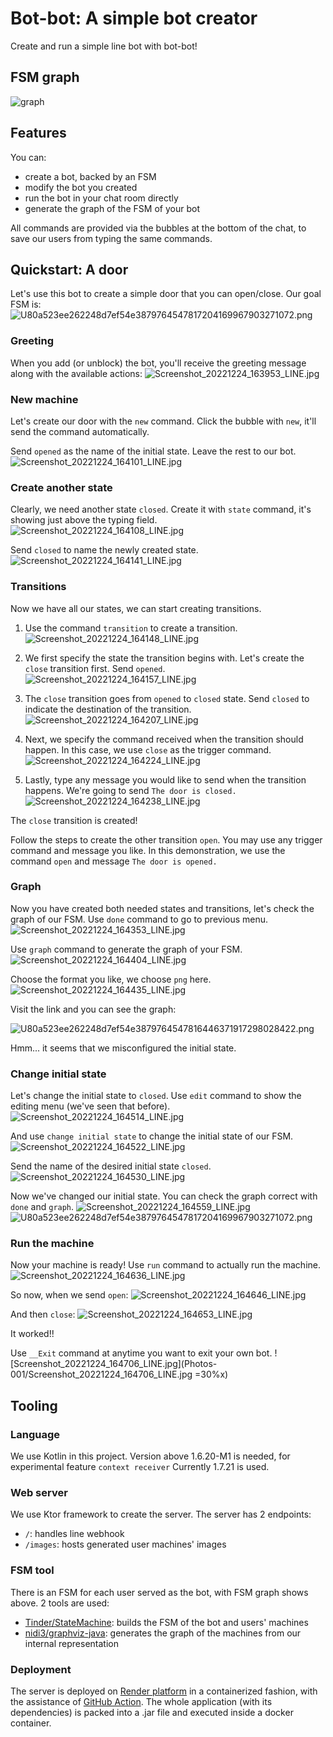 # Bot-bot: A simple bot creator
Create and run a simple line bot with bot-bot!

## FSM graph
![graph](graph.svg)

## Features
You can:
- create a bot, backed by an FSM
- modify the bot you created
- run the bot in your chat room directly
- generate the graph of the FSM of your bot

All commands are provided via the bubbles at the bottom of the chat, to save our users from typing the same commands.

## Quickstart: A door
Let's use this bot to create a simple door that you can open/close.
Our goal FSM is:
![U80a523ee262248d7ef54e3879764547817204169967903271072.png](Photos-001/U80a523ee262248d7ef54e3879764547817204169967903271072.png)

### Greeting
When you add (or unblock) the bot, you'll receive the greeting message along with the available actions: 
![Screenshot_20221224_163953_LINE.jpg](Photos-001/Screenshot_20221224_163953_LINE.jpg)

### New machine
Let's create our door with the `new` command. Click the bubble with `new`, it'll send the command automatically.

Send `opened` as the name of the initial state. Leave the rest to our bot. 
![Screenshot_20221224_164101_LINE.jpg](Photos-001/Screenshot_20221224_164101_LINE.jpg)

### Create another state
Clearly, we need another state `closed`. Create it with `state` command, it's showing just above the typing field.
![Screenshot_20221224_164108_LINE.jpg](Photos-001/Screenshot_20221224_164108_LINE.jpg)

Send `closed` to name the newly created state.
![Screenshot_20221224_164141_LINE.jpg](Photos-001/Screenshot_20221224_164141_LINE.jpg)

### Transitions
Now we have all our states, we can start creating transitions.

1. Use the command `transition` to create a transition.
![Screenshot_20221224_164148_LINE.jpg](Photos-001/Screenshot_20221224_164148_LINE.jpg)

2. We first specify the state the transition begins with. Let's create the `close` transition first. Send `opened`.
![Screenshot_20221224_164157_LINE.jpg](Photos-001/Screenshot_20221224_164157_LINE.jpg)

3. The `close` transition goes from `opened` to `closed` state. Send `closed` to indicate the destination of the transition.
![Screenshot_20221224_164207_LINE.jpg](Photos-001/Screenshot_20221224_164207_LINE.jpg)

4. Next, we specify the command received when the transition should happen. In this case, we use `close` as the trigger command.
![Screenshot_20221224_164224_LINE.jpg](Photos-001/Screenshot_20221224_164224_LINE.jpg)

5. Lastly, type any message you would like to send when the transition happens. We're going to send `The door is closed.`
![Screenshot_20221224_164238_LINE.jpg](Photos-001/Screenshot_20221224_164238_LINE.jpg)

The `close` transition is created!

Follow the steps to create the other transition `open`.
You may use any trigger command and message you like. In this demonstration, we use the command `open` and message `The door is opened.`

### Graph
Now you have created both needed states and transitions, let's check the graph of our FSM.
Use `done` command to go to previous menu.
![Screenshot_20221224_164353_LINE.jpg](Photos-001/Screenshot_20221224_164353_LINE.jpg)

Use `graph` command to generate the graph of your FSM.
![Screenshot_20221224_164404_LINE.jpg](Photos-001/Screenshot_20221224_164404_LINE.jpg)

Choose the format you like, we choose `png` here.
![Screenshot_20221224_164435_LINE.jpg](Photos-001/Screenshot_20221224_164435_LINE.jpg)

Visit the link and you can see the graph:

![U80a523ee262248d7ef54e3879764547816446371917298028422.png](Photos-001%2FU80a523ee262248d7ef54e3879764547816446371917298028422.png)

Hmm... it seems that we misconfigured the initial state.

### Change initial state
Let's change the initial state to `closed`.
Use `edit` command to show the editing menu (we've seen that before).
![Screenshot_20221224_164514_LINE.jpg](Photos-001/Screenshot_20221224_164514_LINE.jpg)

And use `change initial state` to change the initial state of our FSM.
![Screenshot_20221224_164522_LINE.jpg](Photos-001/Screenshot_20221224_164522_LINE.jpg)

Send the name of the desired initial state `closed`.
![Screenshot_20221224_164530_LINE.jpg](Photos-001%2FScreenshot_20221224_164530_LINE.jpg)

Now we've changed our initial state. You can check the graph correct with `done` and `graph`.
![Screenshot_20221224_164559_LINE.jpg](Photos-001/Screenshot_20221224_164559_LINE.jpg)
![U80a523ee262248d7ef54e3879764547817204169967903271072.png](Photos-001/U80a523ee262248d7ef54e3879764547817204169967903271072.png)

### Run the machine
Now your machine is ready!
Use `run` command to actually run the machine.
![Screenshot_20221224_164636_LINE.jpg](Photos-001/Screenshot_20221224_164636_LINE.jpg)

So now, when we send `open`:
![Screenshot_20221224_164646_LINE.jpg](Photos-001/Screenshot_20221224_164646_LINE.jpg)

And then `close`:
![Screenshot_20221224_164653_LINE.jpg](Photos-001/Screenshot_20221224_164653_LINE.jpg)

It worked!!

Use `__Exit` command at anytime you want to exit your own bot.
![Screenshot_20221224_164706_LINE.jpg](Photos-001/Screenshot_20221224_164706_LINE.jpg =30%x)

## Tooling
### Language
We use Kotlin in this project. Version above 1.6.20-M1 is needed, for experimental feature `context receiver`
Currently 1.7.21 is used.
### Web server
We use Ktor framework to create the server.
The server has 2 endpoints:
- `/`: handles line webhook
- `/images`: hosts generated user machines' images
### FSM tool
There is an FSM for each user served as the bot, with FSM graph shows above.
2 tools are used:
- [Tinder/StateMachine](https://github.com/Tinder/StateMachine): builds the FSM of the bot and users' machines
- [nidi3/graphviz-java](https://github.com/nidi3/graphviz-java): generates the graph of the machines from our internal representation
### Deployment
The server is deployed on [Render platform](https://render.com/) in a containerized fashion, with the assistance of [GitHub Action](https://github.com/features/actions).
The whole application (with its dependencies) is packed into a .jar file and executed inside a docker container.